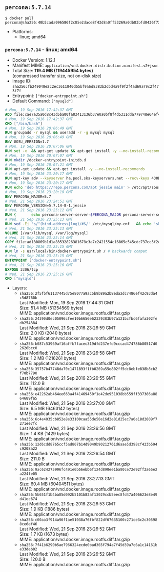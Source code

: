 ## `percona:5.7.14`

```console
$ docker pull percona@sha256:40b5cada096586f2c85e2dace8f43d8a0ff53269a0db83bfd0436f7353c63b65
```

-	Platforms:
	-	linux; amd64

### `percona:5.7.14` - linux; amd64

-	Docker Version: 1.12.1
-	Manifest MIME: `application/vnd.docker.distribution.manifest.v2+json`
-	Total Size: **119.4 MB (119445954 bytes)**  
	(compressed transfer size, not on-disk size)
-	Image ID: `sha256:fb249040e2c2ec3611040d55bf9a6d8383b2cbd4a9f9f2f4ad69a79c2f473f7f`
-	Entrypoint: `["docker-entrypoint.sh"]`
-	Default Command: `["mysqld"]`

```dockerfile
# Mon, 19 Sep 2016 17:42:37 GMT
ADD file:cae7a35a0d8c43d5ba00fa03413136b37e0a0bf8f4d5311dda779748e64ef425 in / 
# Mon, 19 Sep 2016 17:42:37 GMT
CMD ["/bin/bash"]
# Mon, 19 Sep 2016 20:06:49 GMT
RUN groupadd -r mysql && useradd -r -g mysql mysql
# Mon, 19 Sep 2016 20:06:49 GMT
ENV GOSU_VERSION=1.7
# Mon, 19 Sep 2016 20:07:06 GMT
RUN set -x 	&& apt-get update && apt-get install -y --no-install-recommends ca-certificates wget && rm -rf /var/lib/apt/lists/* 	&& wget -O /usr/local/bin/gosu "https://github.com/tianon/gosu/releases/download/$GOSU_VERSION/gosu-$(dpkg --print-architecture)" 	&& wget -O /usr/local/bin/gosu.asc "https://github.com/tianon/gosu/releases/download/$GOSU_VERSION/gosu-$(dpkg --print-architecture).asc" 	&& export GNUPGHOME="$(mktemp -d)" 	&& gpg --keyserver ha.pool.sks-keyservers.net --recv-keys B42F6819007F00F88E364FD4036A9C25BF357DD4 	&& gpg --batch --verify /usr/local/bin/gosu.asc /usr/local/bin/gosu 	&& rm -r "$GNUPGHOME" /usr/local/bin/gosu.asc 	&& chmod +x /usr/local/bin/gosu 	&& gosu nobody true 	&& apt-get purge -y --auto-remove ca-certificates wget
# Mon, 19 Sep 2016 20:07:07 GMT
RUN mkdir /docker-entrypoint-initdb.d
# Mon, 19 Sep 2016 20:07:21 GMT
RUN apt-get update && apt-get install -y --no-install-recommends 		apt-transport-https ca-certificates 		pwgen 	&& rm -rf /var/lib/apt/lists/*
# Mon, 19 Sep 2016 23:20:17 GMT
RUN apt-key adv --keyserver ha.pool.sks-keyservers.net --recv-keys 430BDF5C56E7C94E848EE60C1C4CBDCDCD2EFD2A
# Mon, 19 Sep 2016 23:20:17 GMT
RUN echo 'deb https://repo.percona.com/apt jessie main' > /etc/apt/sources.list.d/percona.list
# Mon, 19 Sep 2016 23:20:18 GMT
ENV PERCONA_MAJOR=5.7
# Wed, 21 Sep 2016 23:24:51 GMT
ENV PERCONA_VERSION=5.7.14-8-1.jessie
# Wed, 21 Sep 2016 23:25:12 GMT
RUN { 		echo percona-server-server-$PERCONA_MAJOR percona-server-server/root_password password 'unused'; 		echo percona-server-server-$PERCONA_MAJOR percona-server-server/root_password_again password 'unused'; 	} | debconf-set-selections 	&& apt-get update 	&& apt-get install -y 		percona-server-server-$PERCONA_MAJOR=$PERCONA_VERSION 	&& rm -rf /var/lib/apt/lists/* 	&& sed -ri 's/^user\s/#&/' /etc/mysql/my.cnf 	&& rm -rf /var/lib/mysql && mkdir -p /var/lib/mysql /var/run/mysqld 	&& chown -R mysql:mysql /var/lib/mysql /var/run/mysqld 	&& chmod 777 /var/run/mysqld
# Wed, 21 Sep 2016 23:25:13 GMT
RUN sed -Ei 's/^(bind-address|log)/#&/' /etc/mysql/my.cnf 	&& echo 'skip-host-cache\nskip-name-resolve' | awk '{ print } $1 == "[mysqld]" && c == 0 { c = 1; system("cat") }' /etc/mysql/my.cnf > /tmp/my.cnf 	&& mv /tmp/my.cnf /etc/mysql/my.cnf
# Wed, 21 Sep 2016 23:25:13 GMT
VOLUME [/var/lib/mysql /var/log/mysql]
# Wed, 21 Sep 2016 23:25:14 GMT
COPY file:ad180869b1d1a83532826381678c3a7c2421554c16865c545cdc737cc5f2c8d9 in /usr/local/bin/ 
# Wed, 21 Sep 2016 23:25:15 GMT
RUN ln -s usr/local/bin/docker-entrypoint.sh / # backwards compat
# Wed, 21 Sep 2016 23:25:15 GMT
ENTRYPOINT ["docker-entrypoint.sh"]
# Wed, 21 Sep 2016 23:25:16 GMT
EXPOSE 3306/tcp
# Wed, 21 Sep 2016 23:25:16 GMT
CMD ["mysqld"]
```

-	Layers:
	-	`sha256:2f5fbf61137445d75e8077a9ac5b9b89a2b8eda2dc7486ef42c93da4c5d8760b`  
		Last Modified: Mon, 19 Sep 2016 17:44:31 GMT  
		Size: 51.4 MB (51354569 bytes)  
		MIME: application/vnd.docker.image.rootfs.diff.tar.gzip
	-	`sha256:24390d0ec05096cfee10b6656e62329383b97a121bcfbc6fafa302fedb254384`  
		Last Modified: Wed, 21 Sep 2016 23:26:59 GMT  
		Size: 2.0 KB (2040 bytes)  
		MIME: application/vnd.docker.image.rootfs.diff.tar.gzip
	-	`sha256:b087c53969af16affb7facec319dfd237efd9cccad474786b80517d02620bcc0`  
		Last Modified: Wed, 21 Sep 2016 23:26:58 GMT  
		Size: 1.2 MB (1216261 bytes)  
		MIME: application/vnd.docker.image.rootfs.diff.tar.gzip
	-	`sha256:35757b47748da70c1471893f1fb0269a55e802ff5dc8ebfe838b8cb2f70b7790`  
		Last Modified: Wed, 21 Sep 2016 23:26:55 GMT  
		Size: 112.0 B  
		MIME: application/vnd.docker.image.rootfs.diff.tar.gzip
	-	`sha256:e42262ab464ee663a4f41469450f1e42de951038bb559ff337386a8864689fa5`  
		Last Modified: Wed, 21 Sep 2016 23:27:00 GMT  
		Size: 6.5 MB (6463142 bytes)  
		MIME: application/vnd.docker.image.rootfs.diff.tar.gzip
	-	`sha256:6c4e4035cb852e8e33100caa55de50e16d2e81d25ec7a0e18d2809f7271ee7fc`  
		Last Modified: Wed, 21 Sep 2016 23:26:56 GMT  
		Size: 1.4 KB (1429 bytes)  
		MIME: application/vnd.docker.image.rootfs.diff.tar.gzip
	-	`sha256:12d6cdd8765ccf5ad807b14d9049b90212761d6aae5d398cf423b594c9208a22`  
		Last Modified: Wed, 21 Sep 2016 23:26:54 GMT  
		Size: 211.0 B  
		MIME: application/vnd.docker.image.rootfs.diff.tar.gzip
	-	`sha256:9ac624275996fc491e6b56ebb6f124d890ee1ba80ce72e92ff2a66e2a224fe05`  
		Last Modified: Wed, 21 Sep 2016 23:27:13 GMT  
		Size: 60.4 MB (60404511 bytes)  
		MIME: application/vnd.docker.image.rootfs.diff.tar.gzip
	-	`sha256:5b651f1b4ba85d092b5101b82af13029ccb5eec8fd47a406623e8e49d41ec674`  
		Last Modified: Wed, 21 Sep 2016 23:26:53 GMT  
		Size: 1.9 KB (1886 bytes)  
		MIME: application/vnd.docker.image.rootfs.diff.tar.gzip
	-	`sha256:c00aa3f914a96f1ae51038a76fbf822df67635100c271ce3c2c305988ce6ef46`  
		Last Modified: Wed, 21 Sep 2016 23:26:52 GMT  
		Size: 1.7 KB (1673 bytes)  
		MIME: application/vnd.docker.image.rootfs.diff.tar.gzip
	-	`sha256:7f41b6290b5ae7966324ecde0bad365f794a7f45d39a7c6a1c14161be33deb02`  
		Last Modified: Wed, 21 Sep 2016 23:26:52 GMT  
		Size: 120.0 B  
		MIME: application/vnd.docker.image.rootfs.diff.tar.gzip
